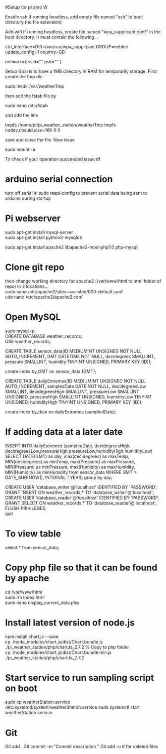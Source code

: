 #Setup for pi zero W

Enable ssh
    If running headless, add empty file named "ssh" to boot directory (no file extension)
    
Add wifi
    If running headless, create file named "wpa_supplicant.conf" in the boot directory. It must contain the following...
    
ctrl_interface=DIR=/var/run/wpa_supplicant GROUP=netdev
update_config=1
country=GB

network={
 ssid="<Name of your wireless LAN>"
 psk="<Password for your wireless LAN>"
}



Setup
Goal is to have a 1MB directory in RAM for temporarily storage.
First create the tmp dir:

 sudo mkdir /var/weatherTmp

then edit the fstab file by

 sudo nano /etc/fstab

and add the line

 tmpfs /home/pi/pi_weather_station/weatherTmp tmpfs nodev,nosuid,size=16K 0 0 

save and close the file. Now issue

 sudo mount -a

To check if your operation succeeded issue
 df

# arduino serial connection
turn off serial in sudo raspi-config to prevent serial data being sent to arduino during startup <br>

# Pi webserver
sudo apt-get install mysql-server <br>
sudo apt-get install python3-mysqldb <br>

sudo apt-get install apache2 libapache2-mod-php7.0 php-mysqli <br>


# Clone git repo

then change working directory for apache2 (/var/www/html to html folder of repo) in 2 locations... <br>
sudo nano /etc/apache2/sites-available/000-default.conf <br>
udo nano /etc/apache2/apache2.conf <br>
 

# Open MySQL
sudo mysql -p <br>
CREATE DATABASE weather_records; <br>
USE weather_records; <br>

CREATE TABLE sensor_data(ID MEDIUMINT UNSIGNED NOT NULL AUTO_INCREMENT, GMT DATETIME NOT NULL, decidegrees SMALLINT, pressure SMALLINT, humidity TINYINT UNSIGNED, PRIMARY KEY (ID)); <br>

create index by_GMT on sensor_data (GMT);<br>

CREATE TABLE dailyExtremes(ID MEDIUMINT UNSIGNED NOT NULL AUTO_INCREMENT, sampledDate DATE NOT NULL, decidegreesLow SMALLINT, decidegreesHigh SMALLINT, pressureLow SMALLINT UNSIGNED, pressureHigh SMALLINT UNSIGNED, humidityLow TINYINT UNSIGNED, humidityHigh TINYINT UNSIGNED, PRIMARY KEY (ID));

create index by_date on dailyExtremes (sampledDate);

# If adding data at a later date
INSERT INTO dailyExtremes (sampledDate, decidegreesHigh, decidegreesLow,pressureHigh,pressureLow,humidityHigh,humidityLow) SELECT DATE(GMT) as day, max(decidegrees) as maxTemp, MIN(decidegrees) as minTemp, max(Pressure) as maxPressure, MIN(Pressure) as minPressure, max(Humidity) as maxHumidity, MIN(Humidity) as minHumidity from sensor_data WHERE GMT > DATE_SUB(NOW(), INTERVAL 1 YEAR) group by day;



CREATE USER 'database_writer'@'localhost' IDENTIFIED BY 'PASSWORD'; <br>
GRANT INSERT ON weather_records.* TO 'database_writer'@'localhost'; <br>
CREATE USER 'database_reader'@'localhost' IDENTIFIED BY 'PASSWORD'; <br>
GRANT SELECT ON weather_records.* TO 'database_reader'@'localhost'; <br>
FLUSH PRIVILEGES; <br>
quit <br>

# To view table
select * from sensor_data; <br>

# Copy php file so that it can be found by apache
cd /var/www/html <br>
sudo rm index.html <br>
sudo nano display_current_data.php <br>



# Install latest version of node.js
npm install chart.js --save<br>
cp ./node_modules/chart.js/dist/Chart.bundle.js ./pi_weather_station/php/chartJs_2.7.2		% Copy to php folder<br>
cp ./node_modules/chart.js/dist/Chart.bundle.min.js ./pi_weather_station/php/chartJs_2.7.2<br>



# Start service to run sampling script on boot

sudo cp weatherStation.service /etc/systemd/system/weatherStation.service
sudo systemctl start weatherStation.service

# Git
Git add .
Git commit -m "Commit description "
Git add -u      # for deleted files 

